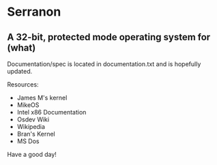# Serranon
## A 32-bit, protected mode operating system for (what)

Documentation/spec is located in documentation.txt and is hopefully updated.

Resources:

* James M's kernel
* MikeOS
* Intel x86 Documentation
* Osdev Wiki
* Wikipedia
* Bran's Kernel
* MS Dos

Have a good day!
